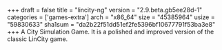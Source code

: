 +++
draft = false
title = "lincity-ng"
version = "2.9.beta.gb5ee28d-1"
categories = ['games-extra']
arch = "x86_64"
size = "45385964"
usize = "59830633"
sha1sum = "da2b22f51dd51ef2fe5396bf10677791f53ba3e8"
+++
A City Simulation Game. It is a polished and improved version of the classic LinCity game.